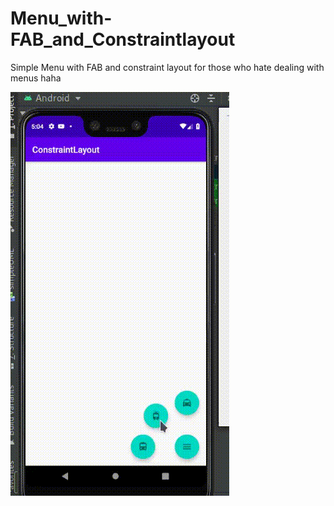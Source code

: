 # Menu_with-FAB_and_Constraintlayout

Simple Menu with FAB and constraint layout for those who hate dealing with menus haha

![](simplemenuwithfab(1).gif)
